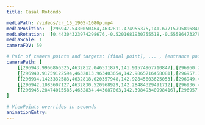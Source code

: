 ```yaml
---
title: Casal Rotondo

mediaPath: /videos/cr_15_1905-1080p.mp4
mediaPosition:  [296947.5430050464,4632811.474955375,141.67715795896848]
mediaRotation:  [0.44304323974298676,-0.5201681930755518,-0.5558647327872339,0.47344707990854784]
mediaScale: 1
cameraFOV: 50

# Pair of camera points and targets: [final point], ... , [entrance point]
cameraPath: [
    [[296943.9966866325,4632812.046531879,141.91574967710847],[296960.2506460293,4632809.426806238,140.82220430230018]],
    [[296940.91759122594,4632813.963403654,142.9865716458081],[296957.17155062186,4632811.343678007,141.8930262710389]],
    [[296934.1423332583,4632818.020357948,142.92845803625053],[296949.4048663844,4632812.8489217535,139.3842613345593]],
    [[296942.1083607127,4632830.520968929,142.28484329491712],[296936.45364891493,4632815.020386914,142.20615611135236]],
    [[296945.28474015585,4632834.443087063,142.39849340998416],[296957.3078695127,4632823.212120793,141.1495910466104]]
]

# ViewPoints overrides in seconds
animationEntry:
---
```

